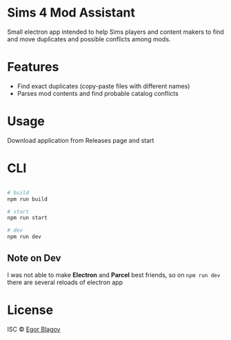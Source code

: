 # Sims 4 Mod Assistant

Small electron app intended to help Sims players and content makers to find and move duplicates and possible conflicts among mods.

# Features

-   Find exact duplicates (copy-paste files with different names)
-   Parses mod contents and find probable catalog conflicts

# Usage

Download application from Releases page and start

# CLI

```bash

# build
npm run build

# start
npm run start

# dev
npm run dev
```

## Note on Dev

I was not able to make **Electron** and **Parcel** best friends, so on `npm run dev` there are several reloads of electron app

# License

ISC © [Egor Blagov](https://github.com/EgorBlagov)
